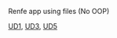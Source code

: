 Renfe app using files (No OOP)

[UD1](/Unidades_Didacticas.md#ud-1-análisis-de-las-fases-en-el-desarrollo-de-un-programa-elementos-de-un-programa),
[UD3](//Unidades_Didacticas.md#ud-3-estructuras-de-control-es-estándar-y-gestión-de-ficheros),
[UD5](/Unidades_Didacticas.md#ud-5-control-de-excepciones)
